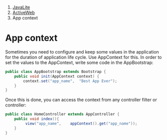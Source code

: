 <ol class=breadcrumb>
   <li><a href=/>JavaLite</a></li>
   <li><a href=/activeweb>ActiveWeb</a></li>
   <li class=active>App context</li>
</ol>
<div class=page-header>
   <h1>App context <small></small></h1>
</div>


Sometimes you need to configure and  keep some values in the application for the duration of application life cycle. Use AppContext for this.
In order to set the values to the AppContext, write some code in the AppBootstrap:

```java
public class AppBootstrap extends Bootstrap {
    public void init(AppContext context) {
        context.set("app_name",  "Best App Ever");
    }
}
```


Once this is done, you can access the context from any controller filter or controller:

```java
public class HomeController extends AppController {
    public void index(){
         view("app_name",    appContext().get("app_name"));
    }
}
```

